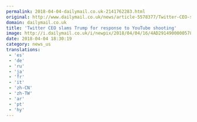 ```yaml
---
permalink: 2018-04-04-dailymail.co.uk-2141762283.html
original: http://www.dailymail.co.uk/news/article-5578377/Twitter-CEO-slams-Trump-sending-thoughts-prayers-YouTube-shooting.html?ITO=1490&ns_mchannel=rss&ns_campaign=1490
domain: dailymail.co.uk
title: 'Twitter CEO slams Trump for response to YouTube shooting'
image: http://i.dailymail.co.uk/i/newpix/2018/04/04/16/4AD2914900000578-0-image-a-14_1522856485692.jpg
date: 2018-04-04 18:30:19
category: news_us
translations: 
 - 'es'
 - 'de'
 - 'ru'
 - 'ja'
 - 'fr'
 - 'it'
 - 'zh-CN'
 - 'zh-TW'
 - 'ar'
 - 'pt'
 - 'hy'
---
```


